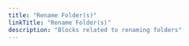 ```yaml
---
title: "Rename Folder(s)"
linkTitle: "Rename Folder(s)"
description: "Blocks related to renaming folders"
---
```

